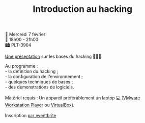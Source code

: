 ﻿---
title: Introduction au hacking
date_fr: Mercredi 7 février
time: 18h00 - 21h00
room: PLT-3904
---

<p>📅 Mercredi 7 f&eacute;vrier<br />📍 18h00 - 21h00<br />🏙 PLT-3904</p>
<p><a href="https://github.com/SPYvsCAT5-UL/Presentations/blob/master/2018-Hiver/Pr%C3%A9sentation-Hacking-intra-H2018.pdf">Une pr&eacute;sentation</a> sur les bases du hacking 👨🏽&zwj;💻.</p>
<p>Au programme :<br /> - la d&eacute;finition du hacking ;<br /> - la configuration de l'environnement ;<br /> - quelques techniques de bases ;<br /> - des d&eacute;monstrations de logiciels.<br /> <br />Mat&eacute;riel requis : Un appareil pr&eacute;f&eacute;rablement un laptop&nbsp;💻 (<a href="https://www.vmware.com/products/workstation-player/workstation-player-evaluation.html" target="_blank" rel="noopener noreferrer nofollow">VMware Workstation Player</a>&nbsp;ou&nbsp;<a href="https://www.virtualbox.org/wiki/Downloads" target="_blank" rel="noopener noreferrer nofollow">VirtualBox</a>).<br /> <br />Inscription <a href="https://goo.gl/ejZ5xE">par eventbrite</a></p>